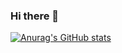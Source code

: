 ### Hi there 👋


[![Anurag's GitHub stats](https://github-readme-stats.vercel.app/api?username=satabie)](https://github.com/anuraghazra/github-readme-stats)
